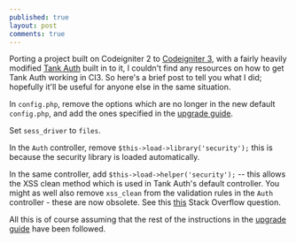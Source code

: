 ```yaml
---
published: true
layout: post
comments: true
---
```


Porting a project built on Codeigniter 2 to [Codeigniter 3](https://codeigniter.com/), with a fairly heavily modified [Tank Auth](https://github.com/TankAuth/Tank-Auth) built in to it, I couldn't find any resources on how to get Tank Auth working in CI3. So here's a brief post to tell you what I did; hopefully it'll be useful for anyone else in the same situation.

In `config.php`, remove the options which are no longer in the new default `config.php`, and add the ones specified in the [upgrade guide](https://www.codeigniter.com/userguide3/installation/upgrade_300.html). 

Set `sess_driver` to `files`.

In the `Auth` controller, remove `$this->load->library('security');` this is because the security library is loaded automatically.

In the same controller, add `$this->load->helper('security');` -- this allows the XSS clean method which is used in Tank Auth's default controller. You might as well also remove `xss_clean` from the validation rules in the `Auth` controller - these are now obsolete. See this [this](http://stackoverflow.com/questions/28568871/codeigniter-3-unable-to-access-an-error-message) Stack Overflow question. 

All this is of course assuming that the rest of the instructions in the [upgrade guide](https://www.codeigniter.com/userguide3/installation/upgrade_300.html) have been followed.


